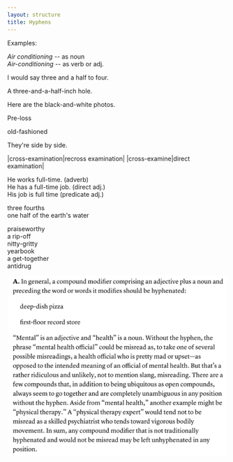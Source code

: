 ```yaml
---
layout: structure
title: Hyphens
---  
```


Examples:  

*Air conditioning* -- as noun  
*Air-conditioning* -- as verb or adj.  

I would say three and a half to four.  

A three-and-a-half-inch hole.  

Here are the black-and-white photos.  

Pre-loss  

old-fashioned  

They're side by side.  

|cross-examination|recross examination|
|cross-examine|direct examination|  

He works full-time. (adverb)  
He has a full-time job. (direct adj.)  
His job is full time (predicate adj.)  

three fourths  
one half of the earth's water  

praiseworthy  
a rip-off  
nitty-gritty  
yearbook  
a get-together  
antidrug




![My image Name](/assets/images/mental-health-issue----hyphen.jpg)
